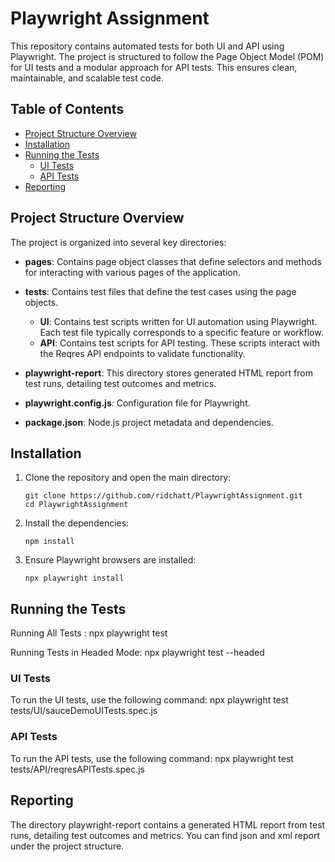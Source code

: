 # Playwright Assignment

This repository contains automated tests for both UI and API using Playwright. The project is structured to follow the Page Object Model (POM) for UI tests and a modular approach for API tests. This ensures clean, maintainable, and scalable test code.

## Table of Contents

- [Project Structure Overview](#project-structure-overview)
- [Installation](#installation)
- [Running the Tests](#running-the-tests)
  - [UI Tests](#ui-tests)
  - [API Tests](#api-tests)
- [Reporting](#reporting)

## Project Structure Overview

The project is organized into several key directories:

- **pages**: Contains page object classes that define selectors and methods for interacting with various pages of the application.

- **tests**: Contains test files that define the test cases using the page objects.

  - **UI**: Contains test scripts written for UI automation using Playwright. Each test file typically corresponds to a specific feature or workflow.
  - **API**: Contains test scripts for API testing. These scripts interact with the Reqres API endpoints to validate functionality.

- **playwright-report**: This directory stores generated HTML report from test runs, detailing test outcomes and metrics.

- **playwright.config.js**: Configuration file for Playwright.
- **package.json**: Node.js project metadata and dependencies.

## Installation

1. Clone the repository and open the main directory:

   ```
   git clone https://github.com/ridchatt/PlaywrightAssignment.git
   cd PlaywrightAssignment
   ```

2. Install the dependencies:

   ```
   npm install
   ```

3. Ensure Playwright browsers are installed:
   ```
   npx playwright install
   ```

## Running the Tests

Running All Tests : npx playwright test

Running Tests in Headed Mode: npx playwright test --headed

### UI Tests

To run the UI tests, use the following command:
npx playwright test tests/UI/sauceDemoUITests.spec.js

### API Tests

To run the API tests, use the following command:
npx playwright test tests/API/reqresAPITests.spec.js

## Reporting

The directory playwright-report contains a generated HTML report from test runs, detailing test outcomes and metrics.
You can find json and xml report under the project structure.

